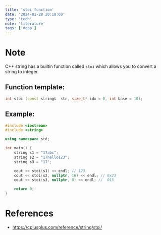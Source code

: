 ```yaml
---
title: 'stoi function'
date: '2024-01-28 20:18:00'
type: 'tech'
note: 'literature'
tags: ['#cpp']
---
```


# Note

C++ string has a builtin function called `stoi` which allows you to convert a string to integer.

## Function template:

```cpp
int stoi (const string&  str, size_t* idx = 0, int base = 10);
```

## Example:

```cpp
#include <iostream>
#include <string>

using namespace std;

int main() {
	string s1 = "17abc";
	string s2 = "17hello123";
	string s3 = "17";

	cout << stoi(s1) << endl; // 123
	cout << stoi(s2, nullptr, 16) << endl; // 0x23
	cout << stoi(s3, nullptr, 8) << endl; //  015

	return 0;
}
```

# References

- https://cplusplus.com/reference/string/stoi/
